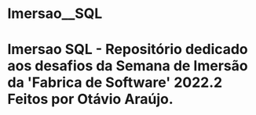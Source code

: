 # Imersao__SQL
# Imersao SQL - Repositório dedicado aos desafios da Semana de Imersão da 'Fabrica de Software' 2022.2  Feitos por Otávio Araújo.
